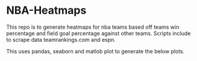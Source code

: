 # NBA-Heatmaps

This repo is to generate heatmaps for nba teams based off teams win percentage and field goal percentage against other teams. Scripts include to scrape data teamrankings.com and espn.

This uses pandas, seaborn and matlob plot to generate the below plots.

